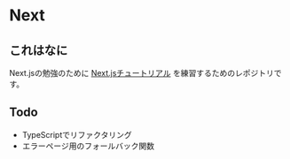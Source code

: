 # Next
## これはなに
Next.jsの勉強のために [Next.jsチュートリアル](https://nextjs.org/learn/basics/create-nextjs-app) を練習するためのレポジトリです。

## Todo
- TypeScriptでリファクタリング
- エラーページ用のフォールバック関数